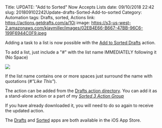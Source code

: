 Title: UPDATE: "Add to Sorted" Now Accepts Lists
date: 09/10/2018 22:42
slug: 201809102242Update-drafts-Sorted-Add-to-sorted
Category: Automation
tags: Drafts, sorted, Actions
link: https://actions.getdrafts.com/a/1Oi
image: https://s3-us-west-2.amazonaws.com/kjaymiller/images/02EB4E66-B667-47BB-96C6-199F6944C0F9.jpeg

Adding a task to a list is now possible with the [Add to Sorted Drafts][1] action. 

To add a list, just include a "#" with the list name IMMEDIATELY following it (No Space)

![](https://s3-us-west-2.amazonaws.com/kjaymiller/images/16C844DD-C2D0-48EB-84A9-50E2F35957A7.gif)

If the list name contains one or more spaces just surround the name with quotations (_#"Like This"_). 

The action can be added from the [Drafts action directory][1]. You can add it as a stand-alone action or a part of my [_Sorted 3 Action Group_][2]

If you have already downloaded it, you will need to do so again to receive the updated action. 

The [Drafts][3] and [Sorted][4] apps are both available in the iOS App Store. 

[1]: http://actions.getdrafts.com/a/1Oi ""
[2]: https://actions.getdrafts.com/g/1Oh "sorted 3 Actions"
[3]: https://itunes.apple.com/app/id1236254471?ls=1&mt=8&at=11l4Cf&ct=site "Drafts App"
[4]: https://itunes.apple.com/app/apple-store/id1306893526?pt=2028806&ct=Website&mt=8 ""
